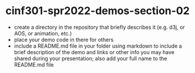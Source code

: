 # cinf301-spr2022-demos-section-02
* create a directory in the repository that briefly describes it (e.g. d3j, or AOS, or animation, etc.)
* place your demo code in there for others
* include a README.md file in your folder using markdown to include a brief description of the demo and links or other info you may have shared during your presentation; also add your full name to the README.md file
